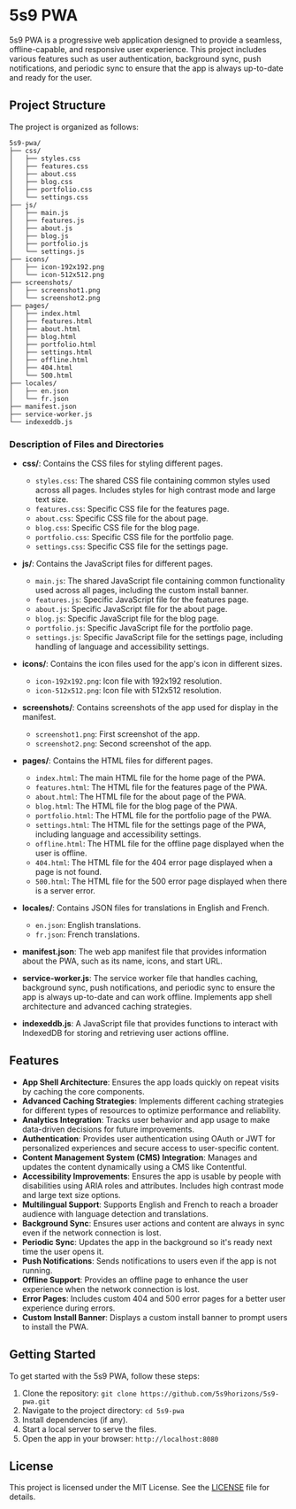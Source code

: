 # 5s9 PWA

5s9 PWA is a progressive web application designed to provide a seamless, offline-capable, and responsive user experience. This project includes various features such as user authentication, background sync, push notifications, and periodic sync to ensure that the app is always up-to-date and ready for the user.

## Project Structure

The project is organized as follows:

```
5s9-pwa/
├── css/
│   ├── styles.css
│   ├── features.css
│   ├── about.css
│   ├── blog.css
│   ├── portfolio.css
│   └── settings.css
├── js/
│   ├── main.js
│   ├── features.js
│   ├── about.js
│   ├── blog.js
│   ├── portfolio.js
│   └── settings.js
├── icons/
│   ├── icon-192x192.png
│   └── icon-512x512.png
├── screenshots/
│   ├── screenshot1.png
│   └── screenshot2.png
├── pages/
│   ├── index.html
│   ├── features.html
│   ├── about.html
│   ├── blog.html
│   ├── portfolio.html
│   ├── settings.html
│   ├── offline.html
│   ├── 404.html
│   └── 500.html
├── locales/
│   ├── en.json
│   └── fr.json
├── manifest.json
├── service-worker.js
└── indexeddb.js
```

### Description of Files and Directories

- **css/**: Contains the CSS files for styling different pages.
  - `styles.css`: The shared CSS file containing common styles used across all pages. Includes styles for high contrast mode and large text size.
  - `features.css`: Specific CSS file for the features page.
  - `about.css`: Specific CSS file for the about page.
  - `blog.css`: Specific CSS file for the blog page.
  - `portfolio.css`: Specific CSS file for the portfolio page.
  - `settings.css`: Specific CSS file for the settings page.

- **js/**: Contains the JavaScript files for different pages.
  - `main.js`: The shared JavaScript file containing common functionality used across all pages, including the custom install banner.
  - `features.js`: Specific JavaScript file for the features page.
  - `about.js`: Specific JavaScript file for the about page.
  - `blog.js`: Specific JavaScript file for the blog page.
  - `portfolio.js`: Specific JavaScript file for the portfolio page.
  - `settings.js`: Specific JavaScript file for the settings page, including handling of language and accessibility settings.

- **icons/**: Contains the icon files used for the app's icon in different sizes.
  - `icon-192x192.png`: Icon file with 192x192 resolution.
  - `icon-512x512.png`: Icon file with 512x512 resolution.

- **screenshots/**: Contains screenshots of the app used for display in the manifest.
  - `screenshot1.png`: First screenshot of the app.
  - `screenshot2.png`: Second screenshot of the app.

- **pages/**: Contains the HTML files for different pages.
  - `index.html`: The main HTML file for the home page of the PWA.
  - `features.html`: The HTML file for the features page of the PWA.
  - `about.html`: The HTML file for the about page of the PWA.
  - `blog.html`: The HTML file for the blog page of the PWA.
  - `portfolio.html`: The HTML file for the portfolio page of the PWA.
  - `settings.html`: The HTML file for the settings page of the PWA, including language and accessibility settings.
  - `offline.html`: The HTML file for the offline page displayed when the user is offline.
  - `404.html`: The HTML file for the 404 error page displayed when a page is not found.
  - `500.html`: The HTML file for the 500 error page displayed when there is a server error.

- **locales/**: Contains JSON files for translations in English and French.
  - `en.json`: English translations.
  - `fr.json`: French translations.

- **manifest.json**: The web app manifest file that provides information about the PWA, such as its name, icons, and start URL.

- **service-worker.js**: The service worker file that handles caching, background sync, push notifications, and periodic sync to ensure the app is always up-to-date and can work offline. Implements app shell architecture and advanced caching strategies.

- **indexeddb.js**: A JavaScript file that provides functions to interact with IndexedDB for storing and retrieving user actions offline.

## Features

- **App Shell Architecture**: Ensures the app loads quickly on repeat visits by caching the core components.
- **Advanced Caching Strategies**: Implements different caching strategies for different types of resources to optimize performance and reliability.
- **Analytics Integration**: Tracks user behavior and app usage to make data-driven decisions for future improvements.
- **Authentication**: Provides user authentication using OAuth or JWT for personalized experiences and secure access to user-specific content.
- **Content Management System (CMS) Integration**: Manages and updates the content dynamically using a CMS like Contentful.
- **Accessibility Improvements**: Ensures the app is usable by people with disabilities using ARIA roles and attributes. Includes high contrast mode and large text size options.
- **Multilingual Support**: Supports English and French to reach a broader audience with language detection and translations.
- **Background Sync**: Ensures user actions and content are always in sync even if the network connection is lost.
- **Periodic Sync**: Updates the app in the background so it's ready next time the user opens it.
- **Push Notifications**: Sends notifications to users even if the app is not running.
- **Offline Support**: Provides an offline page to enhance the user experience when the network connection is lost.
- **Error Pages**: Includes custom 404 and 500 error pages for a better user experience during errors.
- **Custom Install Banner**: Displays a custom install banner to prompt users to install the PWA.

## Getting Started

To get started with the 5s9 PWA, follow these steps:

1. Clone the repository: `git clone https://github.com/5s9horizons/5s9-pwa.git`
2. Navigate to the project directory: `cd 5s9-pwa`
3. Install dependencies (if any).
4. Start a local server to serve the files.
5. Open the app in your browser: `http://localhost:8080`

## License

This project is licensed under the MIT License. See the [LICENSE](LICENSE) file for details.
